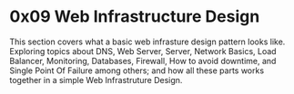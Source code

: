 # 0x09 Web Infrastructure Design

This section covers what a basic web infrasture design pattern looks
like. Exploring topics about DNS, Web Server, Server, Network Basics,
Load Balancer, Monitoring, Databases, Firewall, How to avoid downtime,
and Single Point Of Failure among others; and how all these parts works
together in a simple Web Infrastruture Design.
